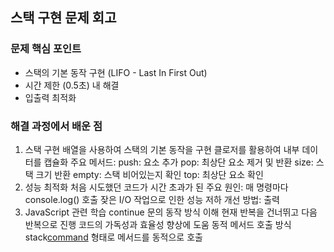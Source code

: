 ## 스택 구현 문제 회고

### 문제 핵심 포인트
- 스택의 기본 동작 구현 (LIFO - Last In First Out)
- 시간 제한 (0.5초) 내 해결
- 입출력 최적화

### 해결 과정에서 배운 점
1. 스택 구현
배열을 사용하여 스택의 기본 동작을 구현
클로저를 활용하여 내부 데이터를 캡슐화
주요 메서드:
push: 요소 추가
pop: 최상단 요소 제거 및 반환
size: 스택 크기 반환
empty: 스택 비어있는지 확인
top: 최상단 요소 확인
2. 성능 최적화
처음 시도했던 코드가 시간 초과가 된 주요 원인:
매 명령마다 console.log() 호출
잦은 I/O 작업으로 인한 성능 저하
개선 방법:
출력
3. JavaScript 관련 학습
continue 문의 동작 방식 이해
현재 반복을 건너뛰고 다음 반복으로 진행
코드의 가독성과 효율성 향상에 도움
동적 메서드 호출 방식
stack[command]() 형태로 메서드를 동적으로 호출